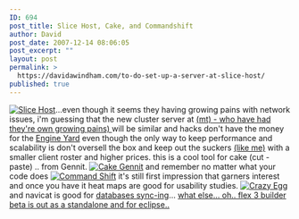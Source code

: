 ```yaml
---
ID: 694
post_title: Slice Host, Cake, and Commandshift
author: David
post_date: 2007-12-14 08:06:05
post_excerpt: ""
layout: post
permalink: >
  https://davidawindham.com/to-do-set-up-a-server-at-slice-host/
published: true
---
```

<a href="http://www.slicehost.com/"><img src="http://davidawindham.com/org/images/slicehost.png" alt="Slice Host" /></a>...even though it seems they having growing pains with network issues, i'm guessing that the new cluster server at <a href="http://weblog.mediatemple.net/weblog/2007/12/04/we-apologize/">(mt) - who have had they're own growing pains) </a>will be similar and hacks don't have the money for the <a href="http://www.engineyard.com/">Engine Yard</a> even though the only way to keep performance and scalability is don't oversell the box and keep out the suckers <a href="http://windhamagency.net/logs/wp-signup.php">(like me)</a> with a smaller client roster and higher prices.
this is a cool tool for cake (cut - paste) .. from Gennit.
<a href="http://gennit.com/"><img src="http://davidawindham.com/org/images/cake.jpg" alt="Cake Gennit" /></a>
and remember no matter what your code does
<a href="http://commandshift3.com/leaderboard/"><img src="http://davidawindham.com/org/images/commandshift.png" alt="Command Shift" /></a>
it's still first impression that garners interest
and once you have it heat maps are good for usability studies.
<a href="http://crazyegg.com"><img src="http://davidawindham.com/org/images/crazy_egg.png" alt="Crazy Egg" /></a>
and navicat is good for <a href="http://demiurgicdesign.com/navicat.html">databases sync-ing</a>... <a href="http://labs.adobe.com/technologies/flex/">what else... oh.. flex 3 builder beta is out as a standalone and for eclipse..</a>